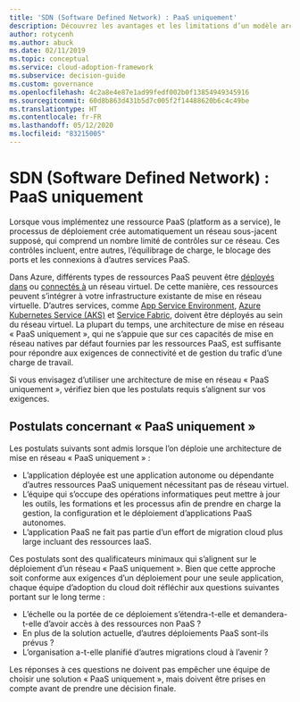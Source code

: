 ```yaml
---
title: 'SDN (Software Defined Network) : PaaS uniquement'
description: Découvrez les avantages et les limitations d’un modèle architectural PaaS uniquement dans la mise en réseau à définition logicielle (SDN) dans le cloud.
author: rotycenh
ms.author: abuck
ms.date: 02/11/2019
ms.topic: conceptual
ms.service: cloud-adoption-framework
ms.subservice: decision-guide
ms.custom: governance
ms.openlocfilehash: 4c2a8e4e87e1ad99fedf002b0f13854949345916
ms.sourcegitcommit: 60d8b863d431b5d7c005f2f14488620b6c4c49be
ms.translationtype: HT
ms.contentlocale: fr-FR
ms.lasthandoff: 05/12/2020
ms.locfileid: "83215005"
---
```

# <a name="software-defined-networking-paas-only"></a>SDN (Software Defined Network) : PaaS uniquement

Lorsque vous implémentez une ressource PaaS (platform as a service), le processus de déploiement crée automatiquement un réseau sous-jacent supposé, qui comprend un nombre limité de contrôles sur ce réseau. Ces contrôles incluent, entre autres, l’équilibrage de charge, le blocage des ports et les connexions à d’autres services PaaS.

Dans Azure, différents types de ressources PaaS peuvent être [déployés dans](https://docs.microsoft.com/azure/virtual-network/virtual-network-for-azure-services) ou [connectés à](https://docs.microsoft.com/azure/virtual-network/virtual-network-service-endpoints-overview) un réseau virtuel. De cette manière, ces ressources peuvent s’intégrer à votre infrastructure existante de mise en réseau virtuelle. D’autres services, comme [App Service Environment](https://docs.microsoft.com/azure/app-service/environment/intro), [Azure Kubernetes Service (AKS)](https://docs.microsoft.com/azure/aks/intro-kubernetes) et [Service Fabric](https://docs.microsoft.com/azure/service-fabric/service-fabric-overview), doivent être déployés au sein du réseau virtuel. La plupart du temps, une architecture de mise en réseau « PaaS uniquement », qui ne s’appuie que sur ces capacités de mise en réseau natives par défaut fournies par les ressources PaaS, est suffisante pour répondre aux exigences de connectivité et de gestion du trafic d’une charge de travail.

Si vous envisagez d’utiliser une architecture de mise en réseau « PaaS uniquement », vérifiez bien que les postulats requis s’alignent sur vos exigences.

## <a name="paas-only-assumptions"></a>Postulats concernant « PaaS uniquement »

Les postulats suivants sont admis lorsque l’on déploie une architecture de mise en réseau « PaaS uniquement » :

- L’application déployée est une application autonome ou dépendante d’autres ressources PaaS uniquement nécessitant pas de réseau virtuel.
- L’équipe qui s’occupe des opérations informatiques peut mettre à jour les outils, les formations et les processus afin de prendre en charge la gestion, la configuration et le déploiement d’applications PaaS autonomes.
- L’application PaaS ne fait pas partie d’un effort de migration cloud plus large incluant des ressources IaaS.

Ces postulats sont des qualificateurs minimaux qui s’alignent sur le déploiement d’un réseau « PaaS uniquement ». Bien que cette approche soit conforme aux exigences d’un déploiement pour une seule application, chaque équipe d’adoption du cloud doit réfléchir aux questions suivantes portant sur le long terme :

- L’échelle ou la portée de ce déploiement s’étendra-t-elle et demandera-t-elle d’avoir accès à des ressources non PaaS ?
- En plus de la solution actuelle, d’autres déploiements PaaS sont-ils prévus ?
- L’organisation a-t-elle planifié d’autres migrations cloud à l’avenir ?

Les réponses à ces questions ne doivent pas empêcher une équipe de choisir une solution « PaaS uniquement », mais doivent être prises en compte avant de prendre une décision finale.
